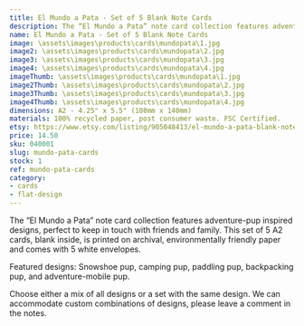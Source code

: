 ```yaml
---
title: El Mundo a Pata - Set of 5 Blank Note Cards
description: The “El Mundo a Pata” note card collection features adventure-pup inspired designs, perfect to keep in touch with friends and family. This set of 5 A2 cards, blank inside, is printed on archival, environmentally friendly paper and comes with 10 white envelopes.
name: El Mundo a Pata - Set of 5 Blank Note Cards
image: \assets\images\products\cards\mundopata\1.jpg
image2: \assets\images\products\cards\mundopata\2.jpg
image3: \assets\images\products\cards\mundopata\3.jpg
image4: \assets\images\products\cards\mundopata\4.jpg
imageThumb: \assets\images\products\cards\mundopata\1.jpg
image2Thumb: \assets\images\products\cards\mundopata\2.jpg
image3Thumb: \assets\images\products\cards\mundopata\3.jpg
image4Thumb: \assets\images\products\cards\mundopata\4.jpg
dimensions: A2 - 4.25" x 5.5" (108mm x 140mm)
materials: 100% recycled paper, post consumer waste. FSC Certified.
etsy: https://www.etsy.com/listing/905048413/el-mundo-a-pata-blank-note-card-set
price: 14.50
sku: 040001
slug: mundo-pata-cards
stock: 1
ref: mundo-pata-cards
category:
- cards
- flat-design
---
```

The “El Mundo a Pata” note card collection features adventure-pup inspired designs, perfect to keep in touch with friends and family. This set of 5 A2 cards, blank inside, is printed on archival, environmentally friendly paper and comes with 5 white envelopes.

Featured designs: Snowshoe pup, camping pup, paddling pup, backpacking pup, and adventure-mobile pup.

Choose either a mix of all designs or a set with the same design. We can accommodate custom combinations of designs, please leave a comment in the notes.
